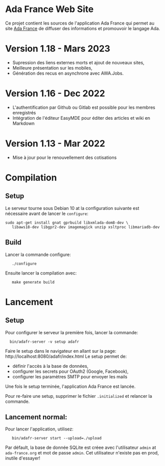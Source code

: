 # Ada France Web Site

Ce projet contient les sources de l'application Ada France qui permet
au site [Ada France](https://www.ada-france.org) de diffuser des informations
et promouvoir le langage Ada.

# Version 1.18 - Mars 2023

- Supression des liens externes morts et ajout de nouveaux sites,
- Meilleure présentation sur les mobiles,
- Génération des recus en asynchrone avec AWA.Jobs.

# Version 1.16 - Dec 2022

- L'authentification par Github ou Gitlab est possible pour les membres enregistrés
- Intégration de l'éditeur EasyMDE pour éditer des articles et wiki en Markdown

# Version 1.13 - Mar 2022

- Mise à jour pour le renouvellement des cotisations

# Compilation

## Setup

Le serveur tourne sous Debian 10 at la configuration suivante est nécessaire avant de lancer
le `configure`:

```
sudo apt-get install gnat gprbuild libxmlada-dom8-dev \
   libaws18-dev libgpr2-dev imagemagick unzip xsltproc libmariadb-dev
```

## Build

Lancer la commande configure:
```
   ./configure
```

Ensuite lancer la compilation avec:
```
   make generate build
```

# Lancement

## Setup

Pour configurer le serveur la première fois, lancer la commande:

```
  bin/adafr-server -v setup adafr
```

Faire le setup dans le navigateur en allant sur la page: http://localhost:8080/adafr/index.html
Le setup permet de:

* définir l'accès à la base de données,
* configurer les secrets pour OAuth2 (Google, Facebook),
* configurer les paramètres SMTP pour envoyer les mails

Une fois le setup terminée, l'application Ada France est lancée.

Pour re-faire une setup, supprimer le fichier `.initialized` et relancer la commande.

## Lancement normal:

Pour lancer l'application, utilisez:
```
   bin/adafr-server start --upload=./upload
```

Par défault, la base de donnée SQLite est créee avec l'utilisateur `admin` at `ada-france.org` et mot de passe `admin`.
Cet utilisateur n'existe pas en prod, inutile d'essayer!
